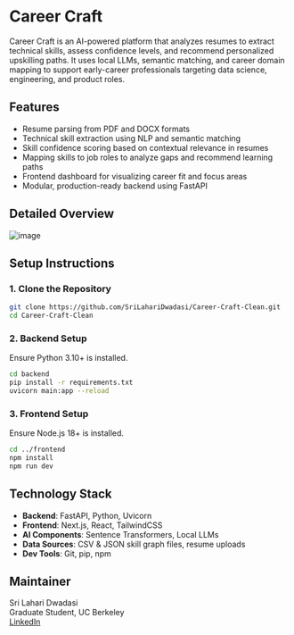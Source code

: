 # Career Craft

Career Craft is an AI-powered platform that analyzes resumes to extract technical skills, assess confidence levels, and recommend personalized upskilling paths. It uses local LLMs, semantic matching, and career domain mapping to support early-career professionals targeting data science, engineering, and product roles.

## Features

- Resume parsing from PDF and DOCX formats
- Technical skill extraction using NLP and semantic matching
- Skill confidence scoring based on contextual relevance in resumes
- Mapping skills to job roles to analyze gaps and recommend learning paths
- Frontend dashboard for visualizing career fit and focus areas
- Modular, production-ready backend using FastAPI

## Detailed Overview

![image](https://github.com/user-attachments/assets/c226eaef-26e9-4c3f-b362-6a19a8681fe0)

## Setup Instructions

### 1. Clone the Repository

```bash
git clone https://github.com/SriLahariDwadasi/Career-Craft-Clean.git
cd Career-Craft-Clean
```

### 2. Backend Setup

Ensure Python 3.10+ is installed.

```bash
cd backend
pip install -r requirements.txt
uvicorn main:app --reload
```

### 3. Frontend Setup

Ensure Node.js 18+ is installed.

```bash
cd ../frontend
npm install
npm run dev
```

## Technology Stack

- **Backend**: FastAPI, Python, Uvicorn
- **Frontend**: Next.js, React, TailwindCSS
- **AI Components**: Sentence Transformers, Local LLMs
- **Data Sources**: CSV & JSON skill graph files, resume uploads
- **Dev Tools**: Git, pip, npm


## Maintainer

Sri Lahari Dwadasi  
Graduate Student, UC Berkeley  
[LinkedIn](https://www.linkedin.com/in/sri-lahari-dwadasi)
